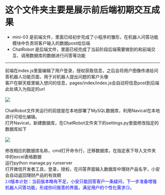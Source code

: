 这个文件夹主要是展示前后端初期交互成果<br>
=
* mini-03 是前端文件，里面已经初步完成了小程序的雏形，在机器人问答功能模块中负责将客户输入的数据post给后端<br>
* ChatRobot 是后端文件，里面已经完成了当前阶段后端需要做到的和前端交互、调用数据库的数据进行问答等功能
----
前端在index.js里面编辑了用户登录，授权获取信息，之后会将用户图像传递给问答机器人功能页面，用于对机器人提出问题的客户头像<br>
客户在聊天框里输入想问的信息，pages/index/index.js会自动将信息post到后端<br>
此处填入为指定的url<br><br>
![](https://github.com/scuthls/XiaoAn/blob/master/images/%E5%BE%AE%E4%BF%A1%E5%9B%BE%E7%89%87_20200628121112.png) <br><br>
ChatRobot文件夹运行的前提是在本地部署了MySQL数据库，利用Navicat在本地进行可视化编辑。<br>
打开Navicat，新建数据库，在ChatRobot文件夹下的settings.py里面修改指定的数据库如下<br><br>
![](https://github.com/scuthls/XiaoAn/blob/master/images/%E5%BE%AE%E4%BF%A1%E5%9B%BE%E7%89%87_20200628122017.png) <br><br>
修改相应的数据库名称，cmd打开命令行，迁移数据库，在指定表下导入文件夹中的excel表格数据<br>
运行python manage.py runserver<br>
打开微信开发者工具，登录，授权，在问答界面输入数据库中理财产品名字，小安会自动返回理财产品的有效期<br>
<font color=#0000ff face="微软雅黑">2.0版本计划：当前版本略有不足，小安只能回答客户一条疑问，下一步准备增强机器人问答功能，形成你问我答的界面，满足用户的个性化需求:smirk:。</font>


